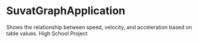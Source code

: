 # SuvatGraphApplication
Shows the relationship between speed, velocity, and acceleration based on table values. High School Project
